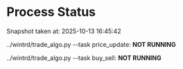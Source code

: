 # Process Status

Snapshot taken at: 2025-10-13 16:45:42

../wintrd/trade_algo.py --task price_update: **NOT RUNNING**

../wintrd/trade_algo.py --task buy_sell: **NOT RUNNING**

